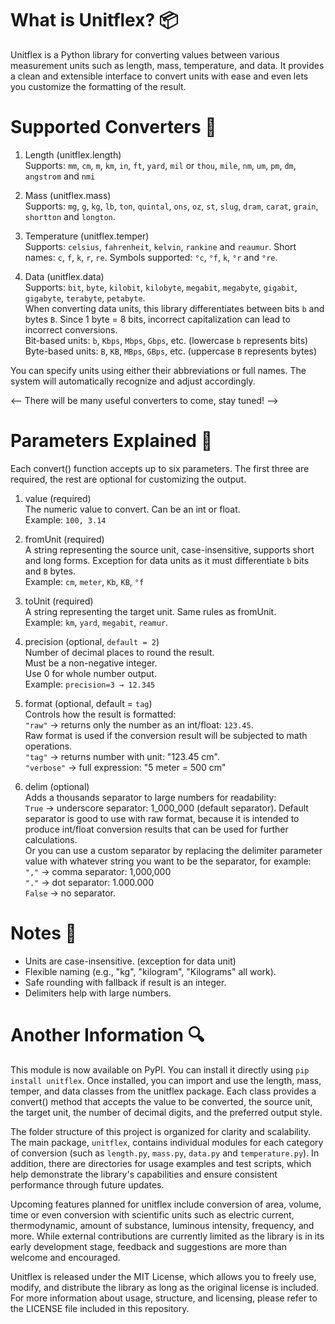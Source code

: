 # What is Unitflex? 📦
Unitflex is a Python library for converting values between various measurement units such as length, mass, temperature, and data. It provides a clean and extensible interface to convert units with ease and even lets you customize the formatting of the result.

# Supported Converters 🧪 
1. Length (unitflex.length)<br>Supports: `mm`, `cm`, `m`, `km`, `in`, `ft`, `yard`, `mil` or `thou`, `mile`, `nm`, `um`, `pm`, `dm`, `angstrom` and `nmi`

2. Mass (unitflex.mass)<br>Supports: `mg`, `g`, `kg`, `lb`, `ton`, `quintal`, `ons`, `oz`, `st`, `slug`, `dram`, `carat`, `grain`, `shortton` and `longton`.

3. Temperature (unitflex.temper)<br>Supports: `celsius`, `fahrenheit`, `kelvin`, `rankine` and `reaumur`. Short names: `c`, `f`, `k`, `r`, `re`. Symbols supported: `°c`, `°f`, `k`, `°r` and `°re`.

4. Data (unitflex.data)<br>Supports: `bit`, `byte`, `kilobit`, `kilobyte`, `megabit`, `megabyte`, `gigabit`, `gigabyte`, `terabyte`, `petabyte`.<br>When converting data units, this library differentiates between bits `b` and bytes `B`. Since 1 byte = 8 bits, incorrect capitalization can lead to incorrect conversions.<br>Bit-based units: `b`, `Kbps`, `Mbps`, `Gbps`, etc. (lowercase `b` represents bits)<br>Byte-based units: `B`, `KB`, `MBps`, `GBps`, etc. (uppercase `B` represents bytes)

You can specify units using either their abbreviations or full names. The system will automatically recognize and adjust accordingly.

<-- There will be many useful converters to come, stay tuned! -->
<!-- There will be many useful converters to come, stay tuned! -->

# Parameters Explained 🔧
Each convert() function accepts up to six parameters. The first three are required, the rest are optional for customizing the output.

1. value (required)<br>The numeric value to convert. Can be an int or float.<br>Example: `100, 3.14`

2. fromUnit (required)<br>A string representing the source unit, case-insensitive, supports short and long forms. Exception for data units as it must differentiate `b` bits and `B` bytes.<br>Example: `cm`, `meter`, `Kb`, `KB`, `°f`

3. toUnit (required)<br>A string representing the target unit. Same rules as fromUnit.<br>Example: `km`, `yard`, `megabit`, `reamur`.

4. precision (optional, `default = 2`)<br>Number of decimal places to round the result.<br>Must be a non-negative integer.<br>Use 0 for whole number output.<br>Example: `precision=3 → 12.345`

5. format (optional, default = `tag`)<br>Controls how the result is formatted:<br>`"raw"` → returns only the number as an int/float: `123.45`. <br>Raw format is used if the conversion result will be subjected to math operations.<br>`"tag"` → returns number with unit: "123.45 cm".<br>`"verbose"` → full expression: "5 meter = 500 cm"

6. delim (optional)<br>Adds a thousands separator to large numbers for readability:<br>`True` → underscore separator: 1_000_000 (default separator). Default separator is good to use with raw format, because it is intended to produce int/float conversion results that can be used for further calculations.<br>Or you can use a custom separator by replacing the delimiter parameter value with whatever string you want to be the separator, for example:<br>`","` → comma separator: 1,000,000<br>`"."` → dot separator: 1.000.000<br>`False` → no separator.

# Notes 📌
- Units are case-insensitive. (exception for data unit)
- Flexible naming (e.g., "kg", "kilogram", "Kilograms" all work).
- Safe rounding with fallback if result is an integer.
- Delimiters help with large numbers.

# Another Information 🔍
This module is now available on PyPI. You can install it directly using `pip install unitflex`. Once installed, you can import and use the length, mass, temper, and data classes from the unitflex package. Each class provides a convert() method that accepts the value to be converted, the source unit, the target unit, the number of decimal digits, and the preferred output style.

The folder structure of this project is organized for clarity and scalability. The main package, `unitflex`, contains individual modules for each category of conversion (such as `length.py`, `mass.py`, `data.py` and `temperature.py`). In addition, there are directories for usage examples and test scripts, which help demonstrate the library's capabilities and ensure consistent performance through future updates.

Upcoming features planned for unitflex include conversion of area, volume, time or even conversion with scientific units such as electric current, thermodynamic, amount of substance, luminous intensity, frequency, and more. While external contributions are currently limited as the library is in its early development stage, feedback and suggestions are more than welcome and encouraged.

Unitflex is released under the MIT License, which allows you to freely use, modify, and distribute the library as long as the original license is included. For more information about usage, structure, and licensing, please refer to the LICENSE file included in this repository.
